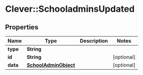 # Clever::SchooladminsUpdated

## Properties
Name | Type | Description | Notes
------------ | ------------- | ------------- | -------------
**type** | **String** |  | 
**id** | **String** |  | [optional] 
**data** | [**SchoolAdminObject**](SchoolAdminObject.md) |  | [optional] 



